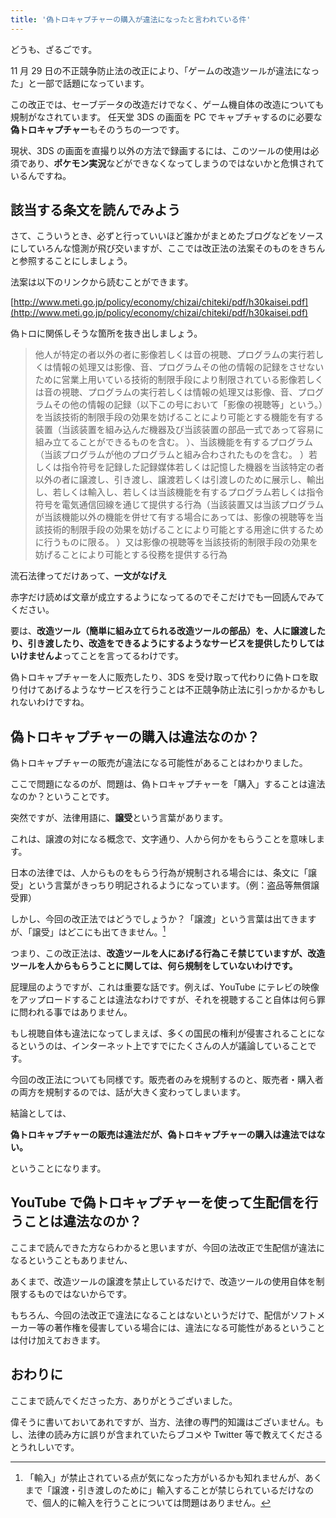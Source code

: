 ```yaml
---
title: '偽トロキャプチャーの購入が違法になったと言われている件'
---
```


どうも、ざるごです。

11 月 29 日の不正競争防止法の改正により、「ゲームの改造ツールが違法になった」と一部で話題になっています。

この改正では、セーブデータの改造だけでなく、ゲーム機自体の改造についても規制がなされています。
任天堂 3DS の画面を PC でキャプチャするのに必要な**偽トロキャプチャー**もそのうちの一つです。

現状、3DS の画面を直撮り以外の方法で録画するには、このツールの使用は必須であり、**ポケモン実況**などができなくなってしまうのではないかと危惧されているんですね。

## 該当する条文を読んでみよう

さて、こういうとき、必ずと行っていいほど誰かがまとめたブログなどをソースにしていろんな憶測が飛び交いますが、ここでは改正法の法案そのものをきちんと参照することにしましょう。

法案は以下のリンクから読むことができます。

[http://www.meti.go.jp/policy/economy/chizai/chiteki/pdf/h30kaisei.pdf](http://www.meti.go.jp/policy/economy/chizai/chiteki/pdf/h30kaisei.pdf)

偽トロに関係しそうな箇所を抜き出しましょう。

> 他人が特定の者以外の者に影像若しくは音の視聴、プログラムの実行若しくは情報の処理又は影像、音、プログラムその他の情報の記録をさせないために営業上用いている技術的制限手段により制限されている影像若しくは音の視聴、プログラムの実行若しくは情報の処理又は影像、音、プログラムその他の情報の記録（以下この号において「影像の視聴等」という。）を当該技術的制限手段の効果を妨げることにより可能とする機能を有する装置（当該装置を組み込んだ機器及び当該装置の部品一式であって容易に組み立てることができるものを含む。 ）、当該機能を有するプログラム（当該プログラムが他のプログラムと組み合わされたものを含む。 ）若しくは指令符号を記録した記録媒体若しくは記憶した機器を当該特定の者以外の者に譲渡し、引き渡し、譲渡若しくは引渡しのために展示し、輸出し、若しくは輸入し、若しくは当該機能を有するプログラム若しくは指令符号を電気通信回線を通じて提供する行為（当該装置又は当該プログラムが当該機能以外の機能を併せて有する場合にあっては、影像の視聴等を当該技術的制限手段の効果を妨げることにより可能とする用途に供するために行うものに限る。 ）又は影像の視聴等を当該技術的制限手段の効果を妨げることにより可能とする役務を提供する行為

流石法律ってだけあって、**一文がなげえ**

赤字だけ読めば文章が成立するようになってるのでそこだけでも一回読んでみてください。

要は、**改造ツール（簡単に組み立てられる改造ツールの部品）を、人に譲渡したり、引き渡したり、改造をできるようにするようなサービスを提供したりしてはいけませんよ**ってことを言ってるわけです。

偽トロキャプチャーを人に販売したり、3DS を受け取って代わりに偽トロを取り付けてあげるようなサービスを行うことは不正競争防止法に引っかかるかもしれないわけですね。

## 偽トロキャプチャーの購入は違法なのか？

偽トロキャプチャーの販売が違法になる可能性があることはわかりました。

ここで問題になるのが、問題は、偽トロキャプチャーを「購入」することは違法なのか？ということです。

突然ですが、法律用語に、**譲受**という言葉があります。

これは、譲渡の対になる概念で、文字通り、人から何かをもらうことを意味します。

日本の法律では、人からものをもらう行為が規制される場合には、条文に「譲受」という言葉がきっちり明記されるようになっています。（例：盗品等無償譲受罪）

しかし、今回の改正法ではどうでしょうか？「譲渡」という言葉は出てきますが、「譲受」はどこにも出てきません。[^1]

つまり、この改正法は、**改造ツールを人にあげる行為こそ禁じていますが、改造ツールを人からもらうことに関しては、何ら規制をしていないわけです。**

屁理屈のようですが、これは重要な話です。例えば、YouTube にテレビの映像をアップロードすることは違法なわけですが、それを視聴すること自体は何ら罪に問われる事ではありません。

もし視聴自体も違法になってしまえば、多くの国民の権利が侵害されることになるというのは、インターネット上ですでにたくさんの人が議論していることです。

今回の改正法についても同様です。販売者のみを規制するのと、販売者・購入者の両方を規制するのでは、話が大きく変わってしまいます。

結論としては、

**偽トロキャプチャーの販売は違法だが、偽トロキャプチャーの購入は違法ではない。**

ということになります。

## YouTube で偽トロキャプチャーを使って生配信を行うことは違法なのか？

ここまで読んできた方ならわかると思いますが、今回の法改正で生配信が違法になるということもありません、

あくまで、改造ツールの譲渡を禁止しているだけで、改造ツールの使用自体を制限するものではないからです。

もちろん、今回の法改正で違法になることはないというだけで、配信がソフトメーカー等の著作権を侵害している場合には、違法になる可能性があるということは付け加えておきます。

## おわりに

ここまで読んでくださった方、ありがとうございました。

偉そうに書いておいてあれですが、当方、法律の専門的知識はございません。もし、法律の読み方に誤りが含まれていたらブコメや Twitter 等で教えてくださるとうれしいです。

<Affiliates asin="B01N6K101J" rakutenItemCode="pikitap:10022196" />

[^1]: 「輸入」が禁止されている点が気になった方がいるかも知れませんが、あくまで「譲渡・引き渡しのために」輸入することが禁じられているだけなので、個人的に輸入を行うことについては問題はありません。
